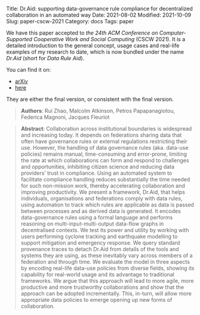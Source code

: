 Title: Dr.Aid: supporting data-governance rule compliance for decentralized collaboration in an automated way
Date: 2021-08-02
Modified: 2021-10-09
Slug: paper-cscw-2021
Category: docs
Tags: paper

We have this paper accepted to *the 24th ACM Conference on Computer-Supported Cooperative Work and Social Computing* (CSCW 2021). It is a detailed introduction to the general concept, usage cases and real-life examples of my research to date, which is now bundled under the name *Dr.Aid* (short for *Data Rule Aid*).

You can find it on:

- [arXiv](https://arxiv.org/abs/2110.01056)
- [here]({static}/pdfs/CSCW_2021_rui_zhao.pdf)

They are either the final version, or consistent with the final version.

> **Authors**: Rui Zhao, Malcolm Atkinson, Petros Papapanagiotou, Federica Magnoni, Jacques Fleuriot

> **Abstract**: Collaboration across institutional boundaries is widespread and increasing today. It depends on federations sharing data that often have governance rules or external regulations restricting their use. However, the handling of data governance rules (aka. data-use policies) remains manual, time-consuming and error-prone, limiting the rate at which collaborations can form and respond to challenges and opportunities, inhibiting citizen science and reducing data providers’ trust in compliance. Using an automated system to facilitate compliance handling reduces substantially the time needed for such non-mission work, thereby accelerating collaboration and improving productivity. We present a framework, Dr.Aid, that helps individuals, organisations and federations comply with data rules, using automation to track which rules are applicable as data is passed between processes and as derived data is generated. It encodes data-governance rules using a formal language and performs reasoning on multi-input-multi-output data-flow graphs in decentralised contexts. We test its power and utility by working with users performing cyclone tracking and earthquake modelling to support mitigation and emergency response. We query standard provenance traces to detach Dr.Aid from details of the tools and systems they are using, as these inevitably vary across members of a federation and through time. We evaluate the model in three aspects by encoding real-life data-use policies from diverse fields, showing its capability for real-world usage and its advantage to traditional frameworks. We argue that this approach will lead to more agile, more productive and more trustworthy collaborations and show that the approach can be adopted incrementally. This, in-turn, will allow more appropriate data policies to emerge opening up new forms of collaboration.
